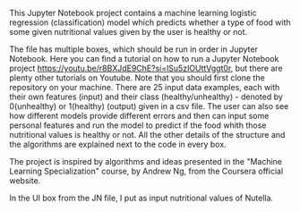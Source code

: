 This Jupyter Notebook project contains a machine learning logistic regression (classification) model which predicts whether a type of food with some given nutritional values given by the user is healthy or not.

The file has multiple boxes, which should be run in order in Jupyter Notebook. Here you can find a tutorial on how to run a Jupyter Notebook project https://youtu.be/r8BXJdE9ChE?si=lSu5zIOUttVggt0r, but there are plenty other tutorials on Youtube. Note that you should first clone the repository on your machine.
There are 25 input data examples, each with their own features (input) and their class (healthy/unhealthy) - denoted by 0(unhealthy) or 1(healthy) (output) given in a csv file. The user can also see how different models provide different errors and then can input some personal features and run the model to predict if the food whith those nutritional values is healthy or not.
All the other details of the structure and the algorithms are explained next to the code in every box.

The project is inspired by algorithms and ideas presented in the "Machine Learning Specialization" course, by Andrew Ng, from the Coursera official website.

In the UI box from the JN file, I put as input nutritional values of Nutella.

